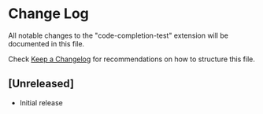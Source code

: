 # Change Log

All notable changes to the "code-completion-test" extension will be documented in this file.

Check [Keep a Changelog](http://keepachangelog.com/) for recommendations on how to structure this file.

## [Unreleased]

- Initial release